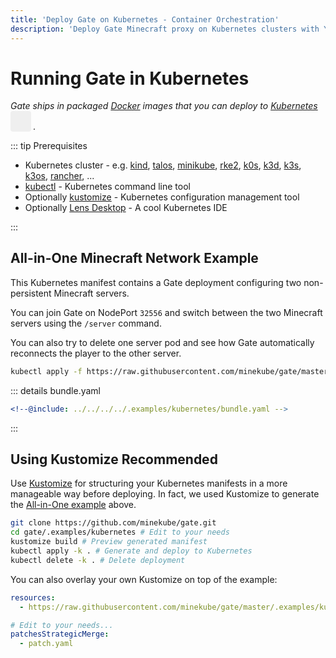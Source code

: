 ```yaml
---
title: 'Deploy Gate on Kubernetes - Container Orchestration'
description: 'Deploy Gate Minecraft proxy on Kubernetes clusters with YAML manifests, services, and ingress configuration.'
---
```


# Running Gate in Kubernetes

_Gate ships in packaged [Docker](docker) images that you can deploy to [Kubernetes](https://kubernetes.io/)
<button style="border:none;padding:3px;border-radius:4px;vertical-align:bottom" id="play-vite-audio" onclick="document.getElementById('k8s-audio').play();"><svg style="height:2em;width:2em"><use href="/voice.svg#voice" /></svg></button>
<audio id="k8s-audio"><source src="/k8s.mp3" type="audio/mpeg"></audio>._

::: tip Prerequisites

- Kubernetes cluster - e.g. [kind](https://kind.sigs.k8s.io/), [talos](https://www.talos.dev/), [minikube](https://minikube.sigs.k8s.io/docs/start/), [rke2](https://github.com/rancher/rke2), [k0s](https://github.com/k0sproject/k0s), [k3d](https://k3d.io/), [k3s](https://k3s.io/), [k3os](https://k3os.io/), [rancher](https://github.com/rancher/rancher), ...
- [kubectl](https://kubernetes.io/docs/tasks/tools/#kubectl) - Kubernetes command line tool
- Optionally [kustomize](https://kustomize.io/) - Kubernetes configuration management tool
- Optionally [Lens Desktop](https://github.com/lensapp/lens) - A cool Kubernetes IDE

:::

## All-in-One Minecraft Network Example

This Kubernetes manifest contains a Gate deployment
configuring two non-persistent Minecraft servers.

You can join Gate on NodePort `32556` and switch
between the two Minecraft servers using the `/server` command.

You can also try to delete one server pod and see how Gate
automatically reconnects the player to the other server.

```sh console
kubectl apply -f https://raw.githubusercontent.com/minekube/gate/master/.examples/kubernetes/bundle.yaml
```

::: details bundle.yaml

```yaml bundle.yaml
<!--@include: ../../../../.examples/kubernetes/bundle.yaml -->
```

:::

## Using Kustomize <VPBadge>Recommended</VPBadge>

Use [Kustomize](https://kustomize.io/) for
structuring your Kubernetes manifests in a more manageable way before deploying.
In fact, we used Kustomize to generate the [All-in-One example](#all-in-one-minecraft-network-example) above.

```sh console
git clone https://github.com/minekube/gate.git
cd gate/.examples/kubernetes # Edit to your needs
kustomize build # Preview generated manifest
kubectl apply -k . # Generate and deploy to Kubernetes
kubectl delete -k . # Delete deployment
```

You can also overlay your own Kustomize on top of the example:

```yaml kustomization.yaml
resources:
  - https://raw.githubusercontent.com/minekube/gate/master/.examples/kubernetes

# Edit to your needs...
patchesStrategicMerge:
  - patch.yaml
```
